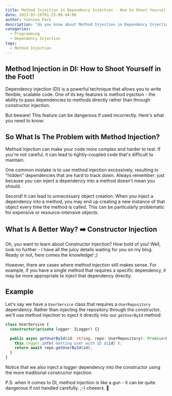 ```yaml
---
title: Method Injection in Dependency Injection - How to Shoot Yourself in the Foot
date: 2023-03-26T01:25:00-04:00
author: Yoonsoo Park
description: "do you know about Method Injection in Dependency Injection?"
categories:
  - Programming
  - Dependency Injection
tags:
  - Method Injection
---
```


## Method Injection in DI: How to Shoot Yourself in the Foot!

Dependency injection (DI) is a powerful technique that allows you to write flexible, scalable code. One of its key features is method injection - the ability to pass dependencies to methods directly rather than through constructor injection.

But beware! This feature can be dangerous if used incorrectly. Here's what you need to know:

## So What Is The Problem with Method Injection?

Method injection can make your code more complex and harder to test. If you're not careful, it can lead to tightly-coupled code that's difficult to maintain.

One common mistake is to use method injection excessively, resulting in "hidden" dependencies that are hard to track down. Always remember: just because you can inject a dependency into a method doesn't mean you should.

Second!
It can lead to unnecessary object creation. When you inject a dependency into a method, you may end up creating a new instance of that object every time the method is called. This can be particularly problematic for expensive or resource-intensive objects.

## What Is A Better Way? ➡️ Constructor Injection

Oh, you want to learn about Constructor Injection? How bold of you! Well, look no further - I have all the juicy details waiting for you on my blog. Ready or not, here comes the knowledge! ;)

However, there are cases where method injection still makes sense. For example, if you have a single method that requires a specific dependency, it may be more appropriate to inject that dependency directly.

## Example

Let's say we have a `UserService` class that requires a `UserRepository` dependency. Rather than injecting the repository through the constructor, we'll use method injection to inject it directly into our `getUserById` method:

```typescript
class UserService {
  constructor(private logger: ILogger) {}

  public async getUserById(id: string, repo: UserRepository): Promise<User> {
    this.logger.info(`Getting user with ID ${id}`);
    return await repo.getUserById(id);
  }
}
```

Notice that we also inject a logger dependency into the constructor using the more traditional constructor injection.

P.S. when it comes to DI, method injection is like a gun - it can be quite dangerous if not handled carefully. ;-) cheeers. 🍺

